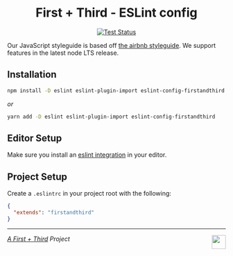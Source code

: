 <h1 align="center">First + Third - ESLint config</h1>

<p align="center">
  <a href="https://github.com/firstandthird/eslint-config-firstandthird/actions">
    <img src="https://img.shields.io/github/workflow/status/firstandthird/eslint-config-firstandthird/Test/main?label=Tests&style=for-the-badge" alt="Test Status"/>
  </a>
</p>

Our JavaScript styleguide is based off [the airbnb styleguide](https://github.com/airbnb/javascript). We support features in the latest node LTS release.

## Installation

```sh
npm install -D eslint eslint-plugin-import eslint-config-firstandthird
```

_or_

```sh
yarn add -D eslint eslint-plugin-import eslint-config-firstandthird
```

## Editor Setup
Make sure you install an [eslint integration](http://eslint.org/docs/user-guide/integrations) in your editor.

## Project Setup
Create a `.eslintrc` in your project root with the following:

```json
{
  "extends": "firstandthird"
}
```

---

<a href="https://firstandthird.com"><img src="https://firstandthird.com/_static/ui/images/safari-pinned-tab-62813db097.svg" height="32" width="32" align="right"></a>

_[A First + Third](https://firstandthird.com) Project_
